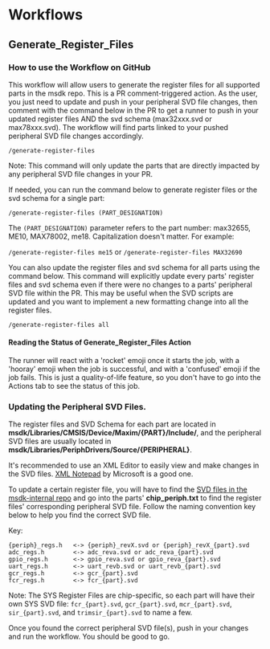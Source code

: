 # Workflows

## Generate_Register_Files

### How to use the Workflow on GitHub

This workflow will allow users to generate the register files for all supported parts in the msdk repo. This is a PR comment-triggered action. As the user, you just need to update and push in your peripheral SVD file changes, then comment with the command below in the PR to get a runner to push in your updated register files AND the svd schema (max32xxx.svd or max78xxx.svd). The workflow will find parts linked to your pushed peripheral SVD file changes accordingly.

`/generate-register-files`

Note: This command will only update the parts that are directly impacted by any peripheral SVD file changes in your PR.

If needed, you can run the command below to generate register files or the svd schema for a single part:

`/generate-register-files (PART_DESIGNATION)`

The `(PART_DESIGNATION)` parameter refers to the part number: max32655, ME10, MAX78002, me18. Capitalization doesn't matter. For example:

`/generate-register-files me15` or `/generate-register-files MAX32690`


You can also update the register files and svd schema for all parts using the command below. This command will explicitly update every parts' register files and svd schema even if there were no changes to a parts' peripheral SVD file within the PR. This may be useful when the SVD scripts are updated and you want to implement a new formatting change into all the register files. 

`/generate-register-files all`

#### Reading the Status of Generate_Register_Files Action

The runner will react with a 'rocket' emoji once it starts the job, with a 'hooray' emoji when the job is successful, and with a 'confused' emoji if the job fails. This is just a quality-of-life feature, so you don't have to go into the Actions tab to see the status of this job.

### Updating the Peripheral SVD Files.

The register files and SVD Schema for each part are located in **msdk/Libraries/CMSIS/Device/Maxim/{PART}/Include/**, and the peripheral SVD files are usually located in **msdk/Libraries/PeriphDrivers/Source/{PERIPHERAL}**.

It's recommended to use an XML Editor to easily view and make changes in the SVD files. [XML Notepad](https://microsoft.github.io/XmlNotepad/#) by Microsoft is a good one.

To update a certain register file, you will have to find the [SVD files in the msdk-internal repo](https://github.com/Analog-Devices-MSDK/msdk-internal/tree/main/SVD/Devices) and go into the parts' **chip_periph.txt** to find the register files' corresponding peripheral SVD file. Follow the naming convention key below to help you find the correct SVD file.

Key:

    {periph}_regs.h   <-> {periph}_revX.svd or {periph}_revX_{part}.svd
    adc_regs.h        <-> adc_reva.svd or adc_reva_{part}.svd
    gpio_regs.h       <-> gpio_reva.svd or gpio_reva_{part}.svd
    uart_regs.h       <-> uart_revb.svd or uart_revb_{part}.svd
    gcr_regs.h        <-> gcr_{part}.svd
    fcr_regs.h        <-> fcr_{part}.svd

Note: The SYS Register Files are chip-specific, so each part will have their own SYS SVD file: `fcr_{part}.svd`, `gcr_{part}.svd`, `mcr_{part}.svd`, `sir_{part}.svd`, and `trimsir_{part}.svd` to name a few.

Once you found the correct peripheral SVD file(s), push in your changes and run the workflow. You should be good to go.

